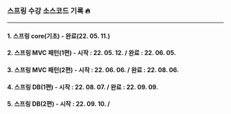 ### 스프링 수강 소스코드 기록 🔥
-------------------------
#### 1. 스프링 core(기초) - 완료(22. 05. 11.)
#### 2. 스프링 MVC 패턴(1편) - 시작 : 22. 05. 12. / 완료 : 22. 06. 05.
#### 3. 스프링 MVC 패턴(2편) - 시작 : 22. 06. 06. / 완료 : 22. 08. 06.
#### 4. 스프링 DB(1편) - 시작 : 22. 08. 07. / 완료 : 22. 09. 09.
#### 5. 스프링 DB(2편) - 시작 : 22. 09. 10. / 
